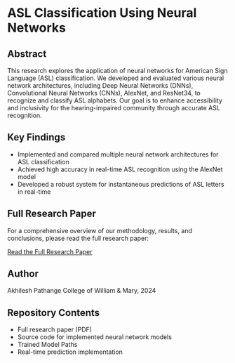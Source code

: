 # ASL Classification Using Neural Networks

## Abstract

This research explores the application of neural networks for American Sign Language (ASL) classification. We developed and evaluated various neural network architectures, including Deep Neural Networks (DNNs), Convolutional Neural Networks (CNNs), AlexNet, and ResNet34, to recognize and classify ASL alphabets. Our goal is to enhance accessibility and inclusivity for the hearing-impaired community through accurate ASL recognition.

## Key Findings

- Implemented and compared multiple neural network architectures for ASL classification
- Achieved high accuracy in real-time ASL recognition using the AlexNet model
- Developed a robust system for instantaneous predictions of ASL letters in real-time

## Full Research Paper

For a comprehensive overview of our methodology, results, and conclusions, please read the full research paper:

[Read the Full Research Paper](https://akhipath03.github.io/ASLClassification.github.io/)

## Author

Akhilesh Pathange
College of William & Mary, 2024

## Repository Contents

- Full research paper (PDF)
- Source code for implemented neural network models
- Trained Model Paths
- Real-time prediction implementation
